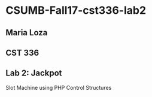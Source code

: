 # CSUMB-Fall17-cst336-lab2

## Maria Loza

## CST 336

## Lab 2: Jackpot

Slot Machine using PHP Control Structures
